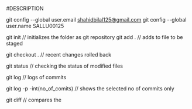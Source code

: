 #DESCRIPTION

git config --global user.email shahidbilal125@gmail.com
git config --global user.name SALLU00125

git init  // initializes the folder as git repository
git add . // adds to file to be staged

git checkout . // recent changes rolled back

git status // checking the status of modified files

git log // logs of commits

git log -p -int(no_of_comits) // shows the selected no of commits only

git diff // compares the 
